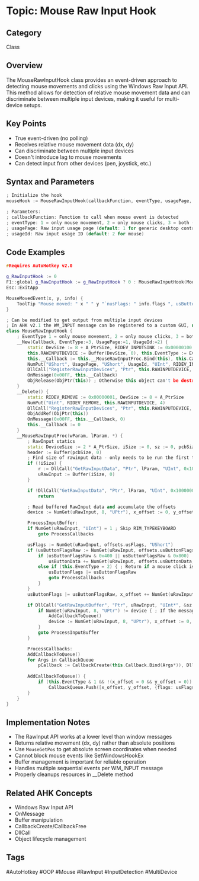 # Topic: Mouse Raw Input Hook

## Category

Class

## Overview

The MouseRawInputHook class provides an event-driven approach to detecting mouse movements and clicks using the Windows Raw Input API. This method allows for detection of relative mouse movement data and can discriminate between multiple input devices, making it useful for multi-device setups.

## Key Points

- True event-driven (no polling)
- Receives relative mouse movement data (dx, dy)
- Can discriminate between multiple input devices
- Doesn't introduce lag to mouse movements
- Can detect input from other devices (pen, joystick, etc.)

## Syntax and Parameters

```cpp
; Initialize the hook
mouseHook := MouseRawInputHook(callbackFunction, eventType, usagePage, usageId)

; Parameters:
; callbackFunction: Function to call when mouse event is detected
; eventType: 1 = only mouse movement, 2 = only mouse clicks, 3 = both (default)
; usagePage: Raw input usage page (default: 1 for generic desktop controls)
; usageId: Raw input usage ID (default: 2 for mouse)
```

## Code Examples

```cpp
#Requires AutoHotkey v2.0

g_RawInputHook := 0
F1::global g_RawInputHook := g_RawInputHook ? 0 : MouseRawInputHook(MouseMovedEvent, 1)
Esc::ExitApp

MouseMovedEvent(x, y, info) {
    ToolTip "Mouse moved: " x " " y "`nusFlags: " info.flags ", usButtonFlags: " info.buttonFlags ", usButtonData: " info.buttonData ", device: " info.device
}

; Can be modified to get output from multiple input devices
; In AHK v2.1 the WM_INPUT message can be registered to a custom GUI, not the script itself (to prevent conflicts)
class MouseRawInputHook {
    ; EventType 1 = only mouse movement, 2 = only mouse clicks, 3 = both events
    __New(Callback, EventType:=3, UsagePage:=1, UsageId:=2) {
        static DevSize := 8 + A_PtrSize, RIDEV_INPUTSINK := 0x00000100
        this.RAWINPUTDEVICE := Buffer(DevSize, 0), this.EventType := EventType
        this.__Callback := this.__MouseRawInputProc.Bind(this), this.Callback := Callback
        NumPut("UShort", UsagePage, "UShort", UsageId, "UInt", RIDEV_INPUTSINK, "Ptr", A_ScriptHwnd, this.RAWINPUTDEVICE)
        DllCall("RegisterRawInputDevices", "Ptr", this.RAWINPUTDEVICE, "UInt", 1, "UInt", DevSize)
        OnMessage(0x00FF, this.__Callback)
        ObjRelease(ObjPtr(this)) ; Otherwise this object can't be destroyed because of the BoundFunc above
    }
    __Delete() {
        static RIDEV_REMOVE := 0x00000001, DevSize := 8 + A_PtrSize
        NumPut("Uint", RIDEV_REMOVE, this.RAWINPUTDEVICE, 4)
        DllCall("RegisterRawInputDevices", "Ptr", this.RAWINPUTDEVICE, "UInt", 1, "UInt", DevSize)
        ObjAddRef(ObjPtr(this))
        OnMessage(0x00FF, this.__Callback, 0)
        this.__Callback := 0
    }
    __MouseRawInputProc(wParam, lParam, *) {
        ; RawInput statics
        static DeviceSize := 2 * A_PtrSize, iSize := 0, sz := 0, pcbSize:=8+2*A_PtrSize, offsets := {usFlags: (8+2*A_PtrSize), usButtonFlags: (12+2*A_PtrSize), usButtonData: (14+2*A_PtrSize), x: (20+A_PtrSize*2), y: (24+A_PtrSize*2)}, uRawInput
        header := Buffer(pcbSize, 0)
        ; Find size of rawinput data - only needs to be run the first time.
        if (!iSize) {
            r := DllCall("GetRawInputData", "Ptr", lParam, "UInt", 0x10000003, "Ptr", 0, "UInt*", &iSize, "UInt", 8 + (A_PtrSize * 2))
            uRawInput := Buffer(iSize, 0)
        }

        if !DllCall("GetRawInputData", "Ptr", lParam, "UInt", 0x10000003, "Ptr", uRawInput, "UInt*", &sz := iSize, "UInt", 8 + (A_PtrSize * 2))
            return

        ; Read buffered RawInput data and accumulate the offsets
        device := NumGet(uRawInput, 8, "UPtr"), x_offset := 0, y_offset := 0, usButtonFlags := 0, usButtonData := 0, CallbackQueue := []

        ProcessInputBuffer:
        if NumGet(uRawInput, "UInt") = 1 ; Skip RIM_TYPEKEYBOARD
            goto ProcessCallbacks

        usFlags := NumGet(uRawInput, offsets.usFlags, "UShort")
        if (usButtonFlagsRaw := NumGet(uRawInput, offsets.usButtonFlags, "UShort")) {
            if (usButtonFlagsRaw & 0x400 || usButtonFlagsRaw & 0x800)
                usButtonData += NumGet(uRawInput, offsets.usButtonData, "Short")
            else if (this.EventType = 2) { ; Return if a mouse click is detected and callback only want clicks
                usButtonFlags |= usButtonFlagsRaw
                goto ProcessCallbacks
            }
        }
        usButtonFlags |= usButtonFlagsRaw, x_offset += NumGet(uRawInput, offsets.x, "Int"), y_offset += NumGet(uRawInput, offsets.y, "Int")

        if DllCall("GetRawInputBuffer", "Ptr", uRawInput, "UInt*", &sz := iSize, "UInt", 8 + (A_PtrSize * 2)) {
            if NumGet(uRawInput, 8, "UPtr") != device { ; If the message is from a different device then reset parameters
                AddCallbackToQueue()
                device := NumGet(uRawInput, 8, "UPtr"), x_offset := 0, y_offset := 0, usButtonFlags := 0, usButtonData := 0, usFlags := NumGet(uRawInput, offsets.usFlags, "ushort")
            }
            goto ProcessInputBuffer
        }

        ProcessCallbacks:
        AddCallbackToQueue()
        for Args in CallbackQueue
            pCallback := CallbackCreate(this.Callback.Bind(Args*)), DllCall(pCallback), CallbackFree(pCallback)
        
        AddCallbackToQueue() {
            if (this.EventType & 1 && !(x_offset = 0 && y_offset = 0)) || (this.EventType & 2 && usButtonFlags)
                CallbackQueue.Push([x_offset, y_offset, {flags: usFlags, buttonFlags: usButtonFlags, buttonData: usButtonData, device:device}])
        }
    }
}
```

## Implementation Notes

- The RawInput API works at a lower level than window messages
- Returns relative movement (dx, dy) rather than absolute positions
- Use `MouseGetPos` to get absolute screen coordinates when needed
- Cannot block mouse events like SetWindowsHookEx
- Buffer management is important for reliable operation 
- Handles multiple sequential events per WM_INPUT message
- Properly cleanups resources in __Delete method

## Related AHK Concepts

- Windows Raw Input API
- OnMessage
- Buffer manipulation
- CallbackCreate/CallbackFree
- DllCall
- Object lifecycle management

## Tags

#AutoHotkey #OOP #Mouse #RawInput #InputDetection #MultiDevice
